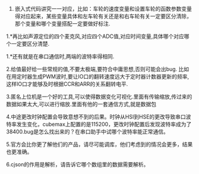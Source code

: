 1. 嵌入式代码讲究一一对应，比如：车轮的速度变量和设置车轮的函数参数变量得对应起来，某些变量具体和左车轮有关还是和右车轮有关一定要区分清除，那个变量和哪个变量搭配一定要做好标注. 

1.*再比如声源定位的四个麦克风,对应四个ADC值,对应时间变量,具体哪个对应哪个一定要区分清楚.

1.*还有就是在串口通信时,两端的波特率得相同.

2.给值最好给一些常规的值,不要太极端,要符合中庸思想,否则可能会出bug.  比如在用定时器生成PWM波时,要让IO口的翻转速度远大于定时器计数器更新的频率,这样IO口才能够及时根据CCR和ARR的关系翻转电平.

3.匿名上位机是一个好的工具,可以使得数据变化可视化.里面有传输缩放,传过来的数据如果太大,可以进行缩放.里面有他的一套通信方式,就是数据包

4.中途更改时钟配置会导致意想不到的后果。时钟从HSI到HSE的更改导致串口波特率发生变化，cubemax上配置的是115200，更改时钟配置后发现波特率成为了38400.bug是怎么找出来的？在串口助手中试哪个波特率能正常通信。

5.官方会比你更了解他们的产品，请尽可能调库，他们考虑到的情况会更多，结果也更准确。

6.cjson的作用是解析，请告诉它哪个数组里的数据需要解析。